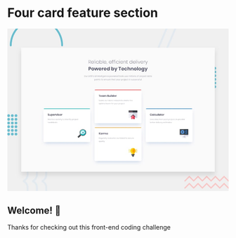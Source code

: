 # Four card feature section

![Design preview for the Four card feature section coding challenge](./design/desktop-preview.jpg)

## Welcome! 👋

Thanks for checking out this front-end coding challenge

